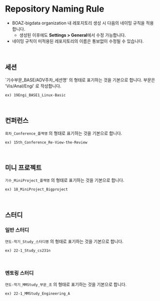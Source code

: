 # Repository Naming Rule
* BOAZ-bigdata organization 내 레포지토리 생성 시 다음의 네이밍 규칙을 적용합니다.
  + 생성된 이후에도 **Settings > General**에서 수정 가능합니다.
* 네이밍 규칙이 미적용된 레포지토리의 이름은 통보없이 수정될 수 있습니다.

</br>

## 세션
`기수부문_BASE/ADV주차_세션명' 의 형태로 표기하는 것을 기본으로 합니다.
부문은 'Vis/Anal/Engi' 로 작성합니다.
```
ex) 19Engi_BASE1_Linux-Basic
```
</br>

## 컨퍼런스
`회차_Conference_플젝명` 의 형태로 표기하는 것을 기본으로 합니다.
```
ex) 15th_Conference_Re-View-the-Review
```
</br>

## 미니 프로젝트
`기수_MiniProject_플젝명` 의 형태로 표기하는 것을 기본으로 합니다.
```
ex) 18_MiniProject_Bigproject
```
</br>

## 스터디

### 일반 스터디
`연도-학기_Study_스터디명` 의 형태로 표기하는 것을 기본으로 합니다.
```
ex) 22-1_Study_cs231n
```
</br>

### 멘토링 스터디
`연도-학기_MMStudy_부문_조` 의 형태로 표기하는 것을 기본으로 합니다.
```
ex) 22-1_MMStudy_Engineering_A
```
</br>
